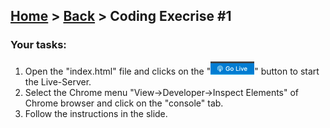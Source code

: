 ## [Home](../../../README.md) > [Back](../lesson.md) > Coding Execrise #1

### Your tasks:

1. Open the "index.html" file and clicks on the "![img.png](img.png)" button to start the Live-Server.
2. Select the Chrome menu "View->Developer->Inspect Elements" of Chrome browser and click on the "console" tab.
3. Follow the instructions in the slide.
